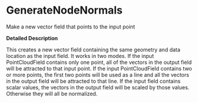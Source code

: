 # GenerateNodeNormals

Make a new vector field that points to the input point

**Detailed Description**

This creates a new vector field containing the same geometry and data location as the input field. It works in two modes. If the input PointCloudField contains only one point, all of the vectors in the output field will be attracted to that input point. If the input PointCloudField contains two or more points, the first two points will be used as a line and all the vectors in the output field will be attracted to that line. If the input field contains scalar values, the vectors in the output field will be scaled by those values. Otherwise they will all be normalized.
